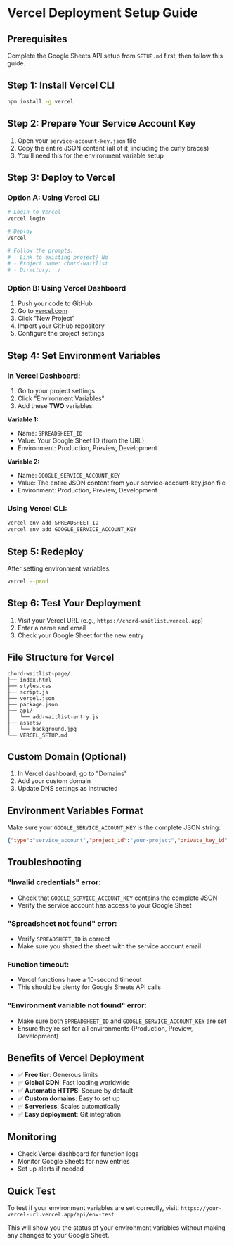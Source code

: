 # Vercel Deployment Setup Guide

## Prerequisites
Complete the Google Sheets API setup from `SETUP.md` first, then follow this guide.

## Step 1: Install Vercel CLI
```bash
npm install -g vercel
```

## Step 2: Prepare Your Service Account Key
1. Open your `service-account-key.json` file
2. Copy the entire JSON content (all of it, including the curly braces)
3. You'll need this for the environment variable setup

## Step 3: Deploy to Vercel

### Option A: Using Vercel CLI
```bash
# Login to Vercel
vercel login

# Deploy
vercel

# Follow the prompts:
# - Link to existing project? No
# - Project name: chord-waitlist
# - Directory: ./
```

### Option B: Using Vercel Dashboard
1. Push your code to GitHub
2. Go to [vercel.com](https://vercel.com)
3. Click "New Project"
4. Import your GitHub repository
5. Configure the project settings

## Step 4: Set Environment Variables

### In Vercel Dashboard:
1. Go to your project settings
2. Click "Environment Variables"
3. Add these **TWO** variables:

**Variable 1:**
- Name: `SPREADSHEET_ID`
- Value: Your Google Sheet ID (from the URL)
- Environment: Production, Preview, Development

**Variable 2:**
- Name: `GOOGLE_SERVICE_ACCOUNT_KEY`
- Value: The entire JSON content from your service-account-key.json file
- Environment: Production, Preview, Development

### Using Vercel CLI:
```bash
vercel env add SPREADSHEET_ID
vercel env add GOOGLE_SERVICE_ACCOUNT_KEY
```

## Step 5: Redeploy
After setting environment variables:
```bash
vercel --prod
```

## Step 6: Test Your Deployment
1. Visit your Vercel URL (e.g., `https://chord-waitlist.vercel.app`)
2. Enter a name and email
3. Check your Google Sheet for the new entry

## File Structure for Vercel
```
chord-waitlist-page/
├── index.html
├── styles.css
├── script.js
├── vercel.json
├── package.json
├── api/
│   └── add-waitlist-entry.js
├── assets/
│   └── background.jpg
└── VERCEL_SETUP.md
```

## Custom Domain (Optional)
1. In Vercel dashboard, go to "Domains"
2. Add your custom domain
3. Update DNS settings as instructed

## Environment Variables Format
Make sure your `GOOGLE_SERVICE_ACCOUNT_KEY` is the complete JSON string:
```json
{"type":"service_account","project_id":"your-project","private_key_id":"...","private_key":"-----BEGIN PRIVATE KEY-----\n...\n-----END PRIVATE KEY-----\n","client_email":"...","client_id":"...","auth_uri":"...","token_uri":"...","auth_provider_x509_cert_url":"...","client_x509_cert_url":"..."}
```

## Troubleshooting

### "Invalid credentials" error:
- Check that `GOOGLE_SERVICE_ACCOUNT_KEY` contains the complete JSON
- Verify the service account has access to your Google Sheet

### "Spreadsheet not found" error:
- Verify `SPREADSHEET_ID` is correct
- Make sure you shared the sheet with the service account email

### Function timeout:
- Vercel functions have a 10-second timeout
- This should be plenty for Google Sheets API calls

### "Environment variable not found" error:
- Make sure both `SPREADSHEET_ID` and `GOOGLE_SERVICE_ACCOUNT_KEY` are set
- Ensure they're set for all environments (Production, Preview, Development)

## Benefits of Vercel Deployment
- ✅ **Free tier**: Generous limits
- ✅ **Global CDN**: Fast loading worldwide
- ✅ **Automatic HTTPS**: Secure by default
- ✅ **Custom domains**: Easy to set up
- ✅ **Serverless**: Scales automatically
- ✅ **Easy deployment**: Git integration

## Monitoring
- Check Vercel dashboard for function logs
- Monitor Google Sheets for new entries
- Set up alerts if needed

## Quick Test
To test if your environment variables are set correctly, visit:
`https://your-vercel-url.vercel.app/api/env-test`

This will show you the status of your environment variables without making any changes to your Google Sheet.
